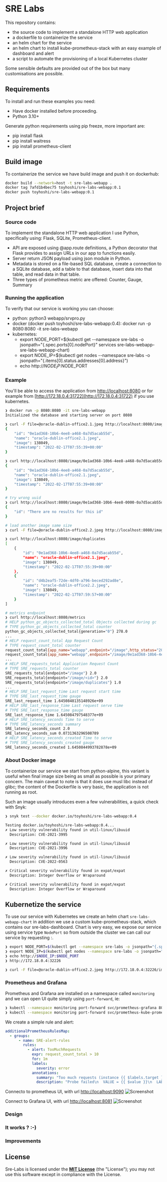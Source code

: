 # SRE Labs

This repository contains:
- the source code to implement a standalone HTTP web application
- a dockerfile to containerize the service
- an helm chart for the service
- an helm chart to install kube-prometheus-stack with an easy example of dashboard and alert
- a script to automate the provisioning of a local Kubernetes cluster

Some sensible defaults are provided out of the box but many customisations are possible.

## Requirements
To install and run these examples you need:
- Have docker installed before proceeding.
- Python 3.10+

Generate python requirements using pip freeze, more important are:
- pip install flask
- pip install waitress
- pip install prometheus-client

## Build image
To containerize the service we have build image and push it on dockerhub:
```bash 
docker build --network=host -t sre-labs-webapp .
docker tag 7afd1b4bec75 toyhoshi/sre-labs-webapp:0.1
docker push toyhoshi/sre-labs-webapp:0.1
```

## Project brief

### Source code
To implement the standalone HTTP web application I use Python, specifically using: Flask, SQLite, Prometheus-client.

- API are exposed using @app.route definitions, a Python decorator that Flask provides to assign URLs in our app to functions easily.
- Server return JSON payload using json module in Python.
- Metadata is stored on a file-based SQL database, create a connection to a SQLite database, add a table to that database, insert data into that table, and read data in that table.
- Three types of prometheus metric are offered: Counter, Gauge, Summary

### Running the application
To verify that our service is working you can choose:
- python: python3 webapp/srvpro.py
- docker (docker push toyhoshi/sre-labs-webapp:0.4): docker run -p 8080:8080 -it sre-labs-webapp
- kubernetes: 
    - export NODE_PORT=$(kubectl get --namespace sre-labs -o jsonpath="{.spec.ports[0].nodePort}" services sre-labs-webapp-sre-labs-webapp-chart)
    - export NODE_IP=$(kubectl get nodes --namespace sre-labs -o jsonpath="{.items[0].status.addresses[0].address}")
    - echo http://$NODE_IP:$NODE_PORT

### Example
You'll be able to access the application from [http://localhost:8080](http://localhost:8080) or for example from [http://172.18.0.4:31722](http://172.18.0.4:31722) if you use kubernetes.

```bash
❯ docker run -p 8080:8080 -it sre-labs-webapp
Initialized the database and starting server on port 8080

❯ curl -F file=@oracle-dublin-office2.1.jpeg http://localhost:8080/image
{
    "id": "0e1ad368-10b6-4ee8-a468-0a7d5acab55d",
    "name": "oracle-dublin-office2.1.jpeg",
    "image": 138049,
    "timestamp": "2022-02-17T07:55:39+00:00"
}

❯ curl http://localhost:8080/image/0e1ad368-10b6-4ee8-a468-0a7d5acab55d
{
    "id": "0e1ad368-10b6-4ee8-a468-0a7d5acab55d",
    "name": "oracle-dublin-office2.1.jpeg",
    "image": 138049,
    "timestamp": "2022-02-17T07:55:39+00:00"
}

# try wrong uuid
❯ curl http://localhost:8080/image/0e1ad368-10b6-4ee8-0000-0a7d5acab55d
{
    "id": "There are no results for this id"
}

# load another image same size
❯ curl -F file=@oracle-dublin-office2.2.jpeg http://localhost:8080/image

❯ curl http://localhost:8080/image/duplicates
[
    {
        "id": "0e1ad368-10b6-4ee8-a468-0a7d5acab55d",
        "name": "oracle-dublin-office2.1.jpeg",
        "image": 138049,
        "timestamp": "2022-02-17T07:55:39+00:00"
    },
    {
        "id": "d4b2eaf5-72de-4df0-a796-beced292ad8e",
        "name": "oracle-dublin-office2.2.jpeg",
        "image": 138049,
        "timestamp": "2022-02-17T07:59:57+00:00"
    }
]

# metrics endpoint
❯ curl http://localhost:8080/metrics
# HELP python_gc_objects_collected_total Objects collected during gc
# TYPE python_gc_objects_collected_total counter
python_gc_objects_collected_total{generation="0"} 278.0
...
# HELP request_count_total App Request Count
# TYPE request_count_total counter
request_count_total{app_name="webapp",endpoint="/image",http_status="200",method="POST"} 2.0
request_count_total{app_name="webapp",endpoint="/image/0e1ad368-10b6-4ee8-a468-0a7d5acab55d",http_status="200",method="GET"} 1.0
...
# HELP SRE_requests_total Application Request Count
# TYPE SRE_requests_total counter
SRE_requests_total{endpoint="/image"} 2.0
SRE_requests_total{endpoint="/image/<id>"} 2.0
SRE_requests_total{endpoint="/image/duplicates"} 1.0
...
# HELP SRE_last_request_time Last request start time
# TYPE SRE_last_request_time gauge
SRE_last_request_time 1.6450848135148926e+09
# HELP SRE_last_response_time Last request serve time
# TYPE SRE_last_response_time gauge
SRE_last_response_time 1.645084797548377e+09
# HELP SRE_latency_seconds Time to serve
# TYPE SRE_latency_seconds summary
SRE_latency_seconds_count 2.0
SRE_latency_seconds_sum 0.0731363296508789
# HELP SRE_latency_seconds_created Time to serve
# TYPE SRE_latency_seconds_created gauge
SRE_latency_seconds_created 1.6450844993782878e+09
```

### About Docker image 
To containerize our service we start from python-alpine, this variant is useful when final image size being as small as possible is your primary concern. The main caveat to note is that it does use musl libc instead of glibc; the content of the Dockerfile is very basic, the application is not running as root.

Such an image usually introduces even a few vulnerabilities, a quick check with Snyk:

```bash
❯ snyk test --docker docker.io/toyhoshi/sre-labs-webapp:0.4

Testing docker.io/toyhoshi/sre-labs-webapp:0.4...
✗ Low severity vulnerability found in util-linux/libuuid
  Description: CVE-2021-3995

✗ Low severity vulnerability found in util-linux/libuuid
  Description: CVE-2021-3996

✗ Low severity vulnerability found in util-linux/libuuid
  Description: CVE-2022-0563

✗ Critical severity vulnerability found in expat/expat
  Description: Integer Overflow or Wraparound

✗ Critical severity vulnerability found in expat/expat
  Description: Integer Overflow or Wraparound
```


## Kubernetize the service
To use our service with Kubernetes we create an helm chart `sre-labs-webapp-chart` in addition we use a custom kube-prometheus-stack, which contains our sre-labs-dashboard.
Chart is very easy, we expose our service using service type `NodePort` so from outside the cluster we can call our service by requesting <NodeIP>:<NodePort>.
```bash
❯ export NODE_PORT=$(kubectl get --namespace sre-labs -o jsonpath="{.spec.ports[0].nodePort}" services sre-labs-webapp-sre-labs-webapp-chart)
❯ export NODE_IP=$(kubectl get nodes --namespace sre-labs -o jsonpath="{.items[0].status.addresses[0].address}")
❯ echo http://$NODE_IP:$NODE_PORT
❯ http://172.18.0.4:32226

❯ curl -F file=@oracle-dublin-office2.2.jpeg http://172.18.0.4:32226/image
``` 

### Prometheus and Grafana
Prometheus and Grafana are installed on a namespace called `monitoring` and we can open UI quite simply using `port-forward`, ie:
```bash
❯ kubectl --namespace monitoring port-forward svc/prometheus-grafana 8081:80 &
❯ kubectl --namespace monitoring port-forward svc/prometheus-kube-prometheus-prometheus 9090 &
```
We create a simple rule and alert:
```yaml
additionalPrometheusRulesMap:
  - groups:
      - name: SRE-alert-rules
        rules:
          - alert: TooMuchRequests
            expr: request_count_total > 10
            for: 1m
            labels:
              severity: error
            annotations:
              summary: "Too much requests (instance {{ $labels.target }})"
              description: "Probe failed\n  VALUE = {{ $value }}\n  LABELS: {{ $labels }}"
```
Connecto to prometheus UI, with url [http://localhost:9090](http://localhost:9090)
![Screenshot](assets/prometheus_alert.png)

Connect to Grafana UI, with url [http://localhost:8081](http://localhost:8081)
![Screenshot](assets/grafana_dashboard.png)


### Design
### It works ? :-)
### Improvements


## License

Sre-Labs is licensed under the **[MIT License](LICENSE)** (the "License"); you may not use this software except in compliance with the License.
